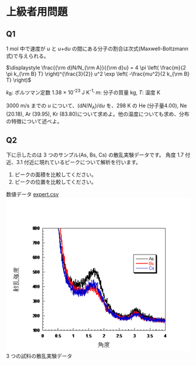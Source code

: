 # 上級者用問題

## Q1

1 mol 中で速度が <em>u</em> と <em>u</em>+d<em>u</em> の間にある分子の割合は次式(Maxwell-Boltzmann式)で与えられる。

$\displaystyle \frac{{\rm d}N/N_{\rm A}}{{\rm d}u}  = 4 \pi \left( \frac{m}{2 \pi k_{\rm B} T} \right)^{\frac{3}{2}} u^2 \exp \left( -\frac{mu^2}{2 k_{\rm B} T} \right)$

<em>k</em><sub>B</sub>: ボルツマン定数 1.38 × 10<sup>-23</sup> J K<sup>-1, 
</sup><em>m</em>: 分子の質量 kg, 
<em>T</em>: 温度 K

3000 m/s までの <em>u</em> について、(d<em>N</em>/<em>N</em><sub>A</sub>)/d<em>u</em> を、298 K の He (分子量4.00), Ne (20.18), Ar (39.95), Kr (83.80)について求めよ。他の温度についても求め、分布の特徴について述べよ。

## Q2
下に示したのは 3 つのサンプル(As, Bs, Cs) の散乱実験データです。
角度 1.7 付近、3.1 付近に現れているピークについて解析を行います。
1) ピークの面積を比較してください。
2) ピークの位置を比較してください。

数値データ [expert.csv](expert.csv)
<img src=img/exp2.jpg  width="568" > 3 つの試料の散乱実験データ

